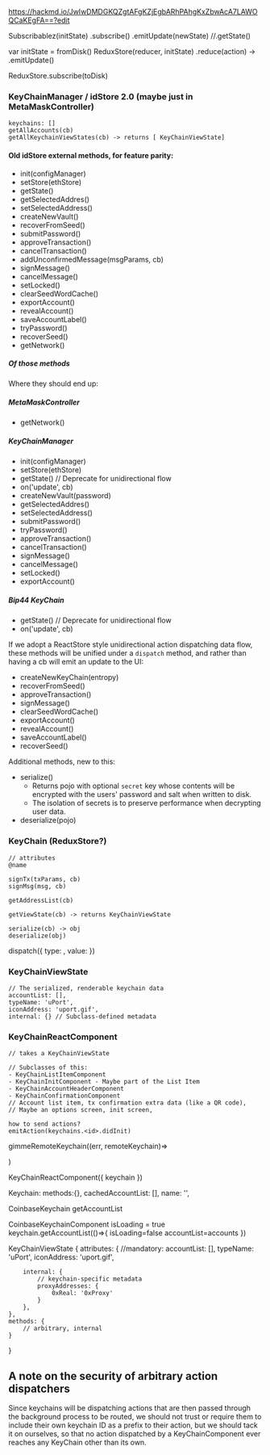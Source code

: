 https://hackmd.io/JwIwDMDGKQZgtAFgKZjEgbARhPAhgKxZbwAcA7LAWOQCaKEgFA==?edit

Subscribablez(initState)
 .subscribe()
 .emitUpdate(newState)
 //.getState()


var initState = fromDisk()
ReduxStore(reducer, initState)
.reduce(action) -> .emitUpdate()

ReduxStore.subscribe(toDisk)


### KeyChainManager / idStore 2.0 (maybe just in MetaMaskController)
	keychains: []
	getAllAccounts(cb)
	getAllKeychainViewStates(cb) -> returns [ KeyChainViewState]

#### Old idStore external methods, for feature parity:

- init(configManager)
- setStore(ethStore)
- getState()
- getSelectedAddres()
- setSelectedAddress()
- createNewVault()
- recoverFromSeed()
- submitPassword()
- approveTransaction()
- cancelTransaction()
- addUnconfirmedMessage(msgParams, cb)
- signMessage()
- cancelMessage()
- setLocked()
- clearSeedWordCache()
- exportAccount()
- revealAccount()
- saveAccountLabel()
- tryPassword()
- recoverSeed()
- getNetwork()

##### Of those methods

Where they should end up:

##### MetaMaskController

- getNetwork()

##### KeyChainManager

- init(configManager)
- setStore(ethStore)
- getState() // Deprecate for unidirectional flow
- on('update', cb)
- createNewVault(password)
- getSelectedAddres()
- setSelectedAddress()
- submitPassword()
- tryPassword()
- approveTransaction()
- cancelTransaction()
- signMessage()
- cancelMessage()
- setLocked()
- exportAccount()

##### Bip44 KeyChain

- getState() // Deprecate for unidirectional flow
- on('update', cb)

If we adopt a ReactStore style unidirectional action dispatching data flow, these methods will be unified under a `dispatch` method, and rather than having a cb will emit an update to the UI:

- createNewKeyChain(entropy)
- recoverFromSeed()
- approveTransaction()
- signMessage()
- clearSeedWordCache()
- exportAccount()
- revealAccount()
- saveAccountLabel()
- recoverSeed()

Additional methods, new to this:
- serialize()
  - Returns pojo with optional `secret` key whose contents will be encrypted with the users' password and salt when written to disk.
  - The isolation of secrets is to preserve performance when decrypting user data.
- deserialize(pojo)

### KeyChain (ReduxStore?)
	// attributes
	@name

    signTx(txParams, cb)
    signMsg(msg, cb)

	getAddressList(cb)

	getViewState(cb) -> returns KeyChainViewState

    serialize(cb) -> obj
    deserialize(obj)

  dispatch({ type: <str>, value: <pojo> })


### KeyChainViewState
	// The serialized, renderable keychain data
    accountList: [],
    typeName: 'uPort',
    iconAddress: 'uport.gif',
	internal: {} // Subclass-defined metadata

### KeyChainReactComponent
    // takes a KeyChainViewState

	// Subclasses of this:
	- KeyChainListItemComponent
	- KeyChainInitComponent - Maybe part of the List Item
	- KeyChainAccountHeaderComponent
	- KeyChainConfirmationComponent
	// Account list item, tx confirmation extra data (like a QR code),
	// Maybe an options screen, init screen,

    how to send actions?
    emitAction(keychains.<id>.didInit)


gimmeRemoteKeychain((err, remoteKeychain)=>

)





KeyChainReactComponent({
    keychain
})

Keychain:
	methods:{},
	cachedAccountList: [],
	name: '',


CoinbaseKeychain
    getAccountList


CoinbaseKeychainComponent
   isLoading = true
   keychain.getAccountList(()=>{
     isLoading=false
     accountList=accounts
   })





KeyChainViewState {
	attributes: {
		//mandatory:
		accountList: [],
		typeName: 'uPort',
		iconAddress: 'uport.gif',

		internal: {
			// keychain-specific metadata
			proxyAddresses: {
				0xReal: '0xProxy'
			}
		},
	},
	methods: {
		// arbitrary, internal
	}
}

## A note on the security of arbitrary action dispatchers

Since keychains will be dispatching actions that are then passed through the background process to be routed, we should not trust or require them to include their own keychain ID as a prefix to their action, but we should tack it on ourselves, so that no action dispatched by a KeyChainComponent ever reaches any KeyChain other than its own.

